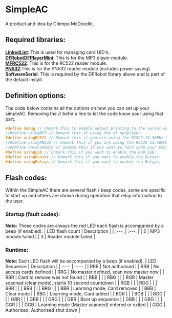 # SimpleAC
A product and idea by Chimpo McDoodle.

## Required libraries:
**[LinkedList](https://github.com/ivanseidel/LinkedList)**: This is used for managing card UID's.    
**[DFRobotDFPlayerMini](https://github.com/DFRobot/DFRobotDFPlayerMini)**: This is for the MP3 player module.    
**[MFRC522](https://github.com/miguelbalboa/rfid)**: This is for the RC522 reader module.    
**[PN532](https://github.com/clarketronics/PN532)**:This is for the PN532 reader module (includes power saving).    
**SoftwareSerial**: This is required by the DFRobot library above and is part of the default install.    

## Definition options:
The code below contains all the options on how you can set up your simpleAC. Removing the // befor a line to let the code know your using that part.

```c++
#define debug // Unmark this to enable output printing to the serial monitor.
//#define usingMP3 // Unmark this if using the df mp3player.
#define usingRC522 // Unmark this if you are using the RC522 13.56MHz NFC-HF RFID reader.
//#define usingPN532 // Unmark this if you are using the RC522 13.56MHz NFC-HF RFID reader.
//#define hardcodeUID // Unmark this if you want to hard code your UID's.
#define usingLED // Unmark this if you want to enable the RGB LED.
#define usingBuzzer // Unmark this if you want to enable the Buzzer.
#define usingRelays // Unmark this if you want to enable the Relays.
```

## Flash codes:
Within the SimpleAC there are several flash / beep codes, some are specific to start up and others are shown during operation that relay information to the user.

### Startup (fault codes):
**Note:** These codes are always the red LED each flash is accompanied by a beep (if enabled).
| LED flash count | Description |
| :---: | :---: |
| 2 | MP3 module failed |
| 3 | Reader module failed |

### Runtime:
**Note:** Each LED flash will be accompanied by a beep (if enabled).
| LED Sequence | Description |
| :---: | :---: |
| RRR | Not authorised |
| RRB | No access cards defined |
| RRG | No master defined, scan new master now |
| RBR | Card to remove was not found |
| RBB | |
| RBG | |
| RGR | Master scanned (clear mode), starts 10 second countdown |
| RGB | |
| RGG | |
| BRR | |
| BRB | |
| BRG | |
| BBR | Learning mode, Card removed |
| BBB | Clear mode |
| BBG | Learning mode, Card added |
| BGR | |
| BGB | |
| BGG | |
| GRR | |
| GRB | |
| GRG | |
| GBR | Boot up sequence |
| GBB | |
| GBG | |
| GGR | |
| GGB | Learning mode (Master scanned) entered or exited |
| GGG | Authorised, Authorised shut down |
